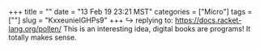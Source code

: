 +++
title = ""
date = "13 Feb 19 23:21 MST"
categories = ["Micro"]
tags = [""]
slug = "KxxeunieIGHPs9"
+++
↪️ replying to: https://docs.racket-lang.org/pollen/
This is an interesting idea, digital books are programs! It totally makes sense.
